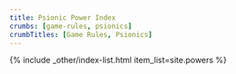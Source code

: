 ```yaml
---
title: Psionic Power Index
crumbs: [game-rules, psionics]
crumbTitles: [Game Rules, Psionics]
---
```


{% include _other/index-list.html item_list=site.powers %}